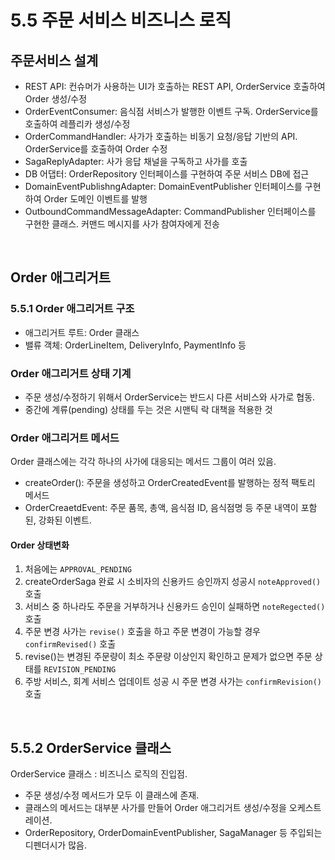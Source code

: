 # 5.5 주문 서비스 비즈니스 로직

## 주문서비스 설계

-   REST API: 컨슈머가 사용하는 UI가 호출하는 REST API, OrderService 호출하여 Order 생성/수정
-   OrderEventConsumer: 음식점 서비스가 발행한 이벤트 구독. OrderService를 호출하여 레플리카 생성/수정
-   OrderCommandHandler: 사가가 호출하는 비동기 요청/응답 기반의 API. OrderService를 호출하여 Order 수정
-   SagaReplyAdapter: 사가 응답 채널을 구독하고 사가를 호출
-   DB 어댑터: OrderRepository 인터페이스를 구현하여 주문 서비스 DB에 접근
-   DomainEventPublishngAdapter: DomainEventPublisher 인터페이스를 구현하여 Order 도메인 이벤트를 발행
-   OutboundCommandMessageAdapter: CommandPublisher 인터페이스를 구현한 클래스. 커맨드 메시지를 사가 참여자에게 전송

<br />

## Order 애그리거트

### 5.5.1 Order 애그리거트 구조

-   애그리거트 루트: Order 클래스
-   밸류 객체: OrderLineItem, DeliveryInfo, PaymentInfo 등

### Order 애그리거트 상태 기계

-   주문 생성/수정하기 위해서 OrderService는 반드시 다른 서비스와 사가로 협동.
-   중간에 계류(pending) 상태를 두는 것은 시맨틱 락 대책을 적용한 것

### Order 애그리거트 메서드

Order 클래스에는 각각 하나의 사가에 대응되는 메서드 그룹이 여러 있음.

-   createOrder(): 주문을 생성하고 OrderCreatedEvent를 발행하는 정적 팩토리 메서드
-   OrderCreaetdEvent: 주문 품목, 총액, 음식점 ID, 음식점명 등 주문 내역이 포함된, 강화된 이벤트.

#### Order 상태변화

1. 처음에는 `APPROVAL_PENDING`
2. createOrderSaga 완료 시 소비자의 신용카드 승인까지 성공시 `noteApproved()` 호출
3. 서비스 중 하나라도 주문을 거부하거나 신용카드 승인이 실패하면 `noteRegected()` 호출
4. 주문 변경 사가는 `revise()` 호출을 하고 주문 변경이 가능할 경우 `confirmRevised()` 호출
5. revise()는 변경된 주문량이 최소 주문량 이상인지 확인하고 문제가 없으면 주문 상태를 `REVISION_PENDING`
6. 주방 서비스, 회계 서비스 업데이트 성공 시 주문 변경 사가는 `confirmRevision()`호출

<br />

## 5.5.2 OrderService 클래스

OrderService 클래스 : 비즈니스 로직의 진입점.

-   주문 생성/수정 메서드가 모두 이 클래스에 존재.
-   클래스의 메서드는 대부분 사가를 만들어 Order 애그리거트 생성/수정을 오케스트레이션.
-   OrderRepository, OrderDomainEventPublisher, SagaManager 등 주입되는 디펜더시가 많음.
